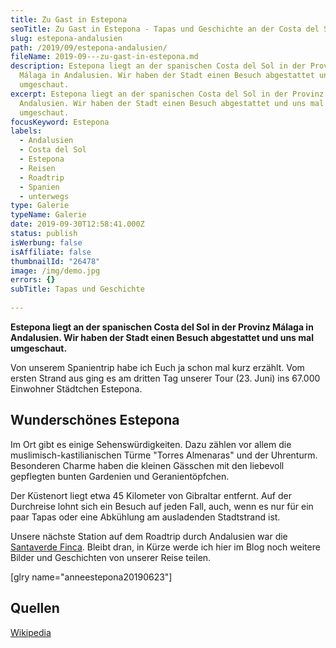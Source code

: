 ```yaml
---
title: Zu Gast in Estepona
seoTitle: Zu Gast in Estepona - Tapas und Geschichte an der Costa del Sol
slug: estepona-andalusien
path: /2019/09/estepona-andalusien/
fileName: 2019-09---zu-gast-in-estepona.md
description: Estepona liegt an der spanischen Costa del Sol in der Provinz
  Málaga in Andalusien. Wir haben der Stadt einen Besuch abgestattet und uns mal
  umgeschaut.
excerpt: Estepona liegt an der spanischen Costa del Sol in der Provinz Málaga in
  Andalusien. Wir haben der Stadt einen Besuch abgestattet und uns mal
  umgeschaut.
focusKeyword: Estepona
labels:
  - Andalusien
  - Costa del Sol
  - Estepona
  - Reisen
  - Roadtrip
  - Spanien
  - unterwegs
type: Galerie
typeName: Galerie
date: 2019-09-30T12:58:41.000Z
status: publish
isWerbung: false
isAffiliate: false
thumbnailId: "26478"
image: /img/demo.jpg
errors: {}
subTitle: Tapas und Geschichte
  
---
```


**Estepona liegt an der spanischen Costa del Sol in der Provinz Málaga in
Andalusien. Wir haben der Stadt einen Besuch abgestattet und uns mal
umgeschaut.**

Von unserem Spanientrip habe ich Euch ja schon mal kurz erzählt. Vom ersten
Strand aus ging es am dritten Tag unserer Tour (23. Juni) ins 67.000 Einwohner
Städtchen Estepona.

## Wunderschönes Estepona

Im Ort gibt es einige Sehenswürdigkeiten. Dazu zählen vor allem die
muslimisch-kastilianischen Türme "Torres Almenaras" und der Uhrenturm.
Besonderen Charme haben die kleinen Gässchen mit den liebevoll gepflegten bunten
Gardenien und Geranientöpfchen.

Der Küstenort liegt etwa 45 Kilometer von Gibraltar entfernt. Auf der Durchreise
lohnt sich ein Besuch auf jeden Fall, auch, wenn es nur für ein paar Tapas oder
eine Abkühlung am ausladenden Stadtstrand ist.

Unsere nächste Station auf dem Roadtrip durch Andalusien war die
[Santaverde Finca](/2019/07/santaverde-finca-aloe-vera/). Bleibt dran, in Kürze
werde ich hier im Blog noch weitere Bilder und Geschichten von unserer Reise
teilen.

[glry name="anneestepona20190623"]

## Quellen

[Wikipedia](https://de.wikipedia.org/wiki/Estepona)

  